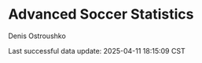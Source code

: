 # Advanced Soccer Statistics
Denis Ostroushko

<!-- gfm -->

Last successful data update: 2025-04-11 18:15:09 CST

